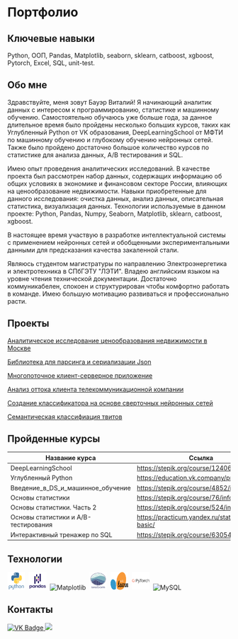# Портфолио
## Ключевые навыки
Python, ООП, Pandas, Matplotlib, seaborn, sklearn, catboost, xgboost, Pytorch, Excel, SQL, unit-test.
## Обо мне
Здравствуйте, меня зовут Бауэр Виталий! Я начинающий аналитик данных с интересом к программированию, статистике и машинному обучению. Самостоятельно обучаюсь уже больше года, за данное длительное время было пройдены несколько больших курсов, таких как Углубленный Python от VK образования, DeepLearningSchool от МФТИ по машинному обучению и глубокому обучению нейронных сетей. Также было пройдено достаточно большое количество курсов по статистике для анализа данных, A/B тестирования и SQL.

Имею опыт проведения аналитических исследований. В качестве проекта был рассмотрен набор данных, содержащих  информацию об общих условиях в экономике и финансовом секторе России, влияющих на ценообразование недвижимости. Навыки приобретенные для данного исследования: очистка данных, анализ данных, описательная статистика, визуализация данных. Технологии используемые в данном проекте: Python, Pandas, Numpy, Seaborn, Matplotlib, sklearn, catboost, xgboost.

В настоящее время участвую в разработке интеллектуальной системы с применением нейронных сетей и обобщенными экспериментальными данными для предсказания качества закаленной стали.

Являюсь студентом магистратуры по направлению Электроэнергетика и электротехника в СПбГЭТУ "ЛЭТИ".
Владею английским языком на уровне чтения технической документации.
Достаточно коммуникабелен, спокоен и структурирован чтобы комфортно работать в команде. Имею большую мотивацию развиваться и профессионально расти.
## Проекты

[Аналитическое исследование ценообразования недвижимости в Москве](https://github.com/Gangsta3228/Gangsta3228/blob/main/sberbank-home-exploration-analysis.ipynb)

[Библиотека для парсинга и сериализации Json](https://github.com/Gangsta3228/Json_library)

[Многопоточное клиент-серверное приложение](https://github.com/Gangsta3228/Master-Worker_app)

[Анализ оттока клиента телекоммуникационной компании](https://github.com/Gangsta3228/DLS_course/blob/main/Outflow_of_users/outflow_of_telecom_company_customers.ipynb)

[Создание классификатора на основе сверточных нейронных сетей](https://github.com/Gangsta3228/DLS_course/blob/main/Simpsons_classification/simpsons_classification.ipynb)

[Семантическая классифиация твитов](https://github.com/Gangsta3228/DLS_course/blob/main/Semantic_classification_of_tweets/Semantic_classification.ipynb)


## Пройденные курсы
| Название курса                         | Ссылка                                          |
|----------------------------------------|-------------------------------------------------|
| DeepLearningSchool                     | https://stepik.org/course/124069/syllabus       |
| Углубленный Python                     | https://education.vk.company/program/172        |
| Введение_в_DS_и_машинное_обучение      | https://stepik.org/course/4852/info             |
| Основы статистики                      | https://stepik.org/course/76/info               |
| Основы статистики. Часть 2             | https://stepik.org/course/524/info              |
| Основы статистики и A/B-тестирования   | https://practicum.yandex.ru/statistics-basic/   |
| Интерактивный тренажер по SQL          | https://stepik.org/course/63054/info            |
## Технологии
<div>
  <img src="https://github.com/devicons/devicon/blob/master/icons/python/python-original-wordmark.svg" title="Python" alt="Python" width="40" height="40"/>&nbsp;
  <img src="https://github.com/devicons/devicon/blob/master/icons/pandas/pandas-original-wordmark.svg" title="Pandas" alt="Pandas" width="40" height="40"/>&nbsp;
  <img src="https://icon.icepanel.io/Technology/svg/Matplotlib.svg" title="Matplotlib" alt="Matplotlib" width="40" height="40"/>&nbsp;
  <img src="https://github.com/Maddimond/ML_icons/blob/main/seaborn.svg" title="Seaborn" alt="Seaborn" width="40" height="40"/>&nbsp;
  <img src="https://github.com/Uniserg/Uniserg/blob/main/icons/data%20science/sklearn.svg" title="Sklearn" alt="Sklearn" width="40" height="40"/>&nbsp;
  <img src="https://github.com/devicons/devicon/blob/master/icons/pytorch/pytorch-original-wordmark.svg" title="Pytorch" alt="Pytorch" width="40" height="40"/>&nbsp;
  <img src="https://img.shields.io/badge/MySQL-00000F?style=for-the-badge&logo=mysql&logoColor=white" title="MySQL" alt="MySQL" width="40" height="40"/>&nbsp;
</div>

## Контакты
<div>
  <a href="https://vk.com/bauervitaly">
    <img src="https://camo.githubusercontent.com/537abba48a3491f933044a40841b695e7edaee183b225ea26071dfe0d474c73b/68747470733a2f2f696d672e736869656c64732e696f2f62616467652fd0b2d0bad0bed0bdd182d0b0d0bad182d0b52d2532333245383746422e7376673f267374796c653d666f722d7468652d6261646765266c6f676f3d766b266c6f676f436f6c6f723d7768697465" alt="VK Badge"/>
  </a>
    <a href="https://t.me/vitalik_bauer">
    <img src="https://camo.githubusercontent.com/cf4ed981404024c1adfc79d5575c4edf1836c4fe36b24b03383ece888cef7e29/68747470733a2f2f696d672e736869656c64732e696f2f62616467652f54656c656772616d2d3243413545303f7374796c653d666f722d7468652d6261646765266c6f676f3d74656c656772616d266c6f676f436f6c6f723d7768697465"/>
  </a>
  </div>
